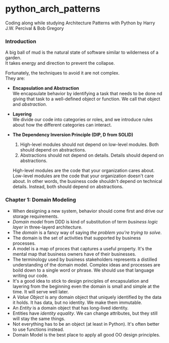 # python_arch_patterns

Coding along while studying Architecture Patterns with Python by Harry J.W. Percival & Bob Gregory

### Introduction

A big ball of mud is the natural state of software similar to wilderness of a garden.  
It takes energy and direction to prevent the collapse.

Fortunately, the techniques to avoid it are not complex.  
They are:

* **Encapsulation and Abstraction**  
    We encapsulate behavior by identifying a task that needs to be done nd giving that task to a well-defined object or function. We call that object and _abstraction_.  
* **Layering**  
    We divide our code into categories or roles, and we introduce rules about how the different categories can interact.
* **The Dependency Inversion Principle (DIP, D from SOLID)**  
    1. High-level modules should not depend on low-level modules. Both should depend on abstractions.
    2. Abstractions should not depend on details. Details should depend on abstractions. 

    High-level modules are the code that your organization cares about. Low-level modules are the code that your organization doesn't care about. In other words, the business code shouldn't depend on technical details. Instead, both should depend on abstractions.

### Chapter 1: Domain Modeling

* When designing a new system, behavior should come first and drive our storage requirements.
* _Domain model_ from DDD is kind of substitution of term _business logic layer_ in three-layerd architecture.
* The _domain_ is a fancy way of saying _the problem you're trying to solve_.
* The domain is the set of activities that supported by business processes.
* A model is a map of proces that captures a useful property. It's the mental map that business owners have of their businesses.
* The terminology used by business stakeholders represents a distilled understanding of the domain model. Complex ideas and processes are boild down to a single word or phrase. We should use that language writing our code.
* It's a good idea to stick to design principles of encapsulation and layering from the beginning even the domain is small and simple at the time. It will serve well later.
* A _Value Object_ is any domain object that uniquely identified by the data it holds. It has data, but no identity. We make them immutable.
* An _Entity_ is a domain object that has long-lived identity.
* Entities have _identity equality_. We can change attributes, but they still will stay the same things.
* Not everything has to be an object (at least in Python). It's often better to use functions instead.
* Domain Model is the best place to apply all good OO design principles.
